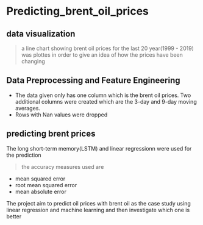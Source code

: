 # Predicting_brent_oil_prices

## data visualization
> a line chart showing brent oil prices for the last 20 year(1999 - 2019) was plottes in order to give an idea of how the prices have been changing

## Data Preprocessing and Feature Engineering
+ The data given only has one column which is the brent oil prices. Two additional columns were created which are the 3-day and 9-day moving averages. 
+ Rows with Nan values were dropped 

## predicting brent prices
The long short-term memory(LSTM) and linear regressionn were used for the prediction
> the accuracy measures used are 
+ mean squared error
+ root mean squared error
+ mean absolute error


The project aim to predict oil prices with brent oil as the case study using linear regression and machine learning and then investigate which one is better
